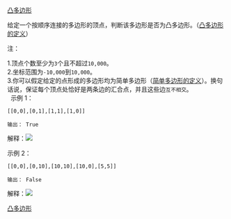 [凸多边形](https://leetcode-cn.com/problems/convex-polygon/)

给定一个按顺序连接的多边形的顶点，判断该多边形是否为凸多边形。（[凸多边形的定义](https://baike.baidu.com/item/%E5%87%B8%E5%A4%9A%E8%BE%B9%E5%BD%A2)）

注：

1.顶点个数至少为`3`个且不超过`10,000`。<br/>
2.坐标范围为`-10,000`到`10,000`。<br/>
3.你可以假定给定的点形成的多边形均为简单多边形（[简单多边形的定义](https://baike.baidu.com/item/%E7%AE%80%E5%8D%95%E5%A4%9A%E8%BE%B9%E5%BD%A2)）。换句话说，保证每个顶点处恰好是两条边的汇合点，并且这些边`互不相交`。<br/>
 
示例 1：

```
[[0,0],[0,1],[1,1],[1,0]]

输出： True
```

解释：![](https://assets.leetcode.com/uploads/2018/10/13/polygon_convex.png)


示例 2：

```
[[0,0],[0,10],[10,10],[10,0],[5,5]]

输出： False
```

解释：![](https://assets.leetcode.com/uploads/2018/10/13/polygon_not_convex.png)

[凸多边形](https://leetcode-cn.com/problems/convex-polygon/solution/tu-duo-bian-xing-by-617076674/)